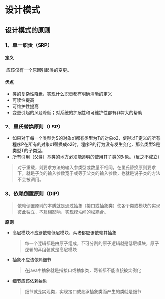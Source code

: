 # 设计模式

## 设计模式的原则

### 1、单一职责（SRP）

#### 定义

​	应该仅有一个原因引起类的变更。

#### 优点

- 类的复杂性降低，实现什么职责都有明确清晰的定义
- 可读性提高
- 可维护性提高
- 变更引起的风险降低；对系统的扩展性和可维护性都有非常大的帮助

### 2、里氏替换原则（LSP）

- 如果对于每一个类型为S的对象o1都有类型为T的对象o2，使得以T定义的所有程序P在所有的对象o1替换成o2时，程序P的行为没有发生变化，那么类型S是类型T的子类型。
- 所有引用（父类）基类的地方必须能透明的使用其子类的对象。（反之不成立）

> 对于重载，则要求方法的输入参类型或数量不相同，在里氏替换原则要求下，就是子类的输入参数宽于或等于父类的输入参数，也就是说子类的方法不会被调用。

### 3、依赖倒置原则（DIP）

> 依赖倒置原则的本质就是通过抽象（接口或抽象类）使各个类或模块的实现彼此独立，不互相影响，实现模块间的松耦合。

**原则**

- 高层模块不应该依赖低层模块，两者都应该依赖其抽象

  > 每一个逻辑都是由原子组成，不可分割的原子逻辑就是低层模块，原子逻辑的再组装就是高层模块

- 抽象不应该依赖细节

  > 在java中抽象就是指接口或抽象类，两者都不能直接被实例化

- 细节应该依赖抽象

  > 细节就是实现类，实现接口或继承抽象类而产生的类就是细节



